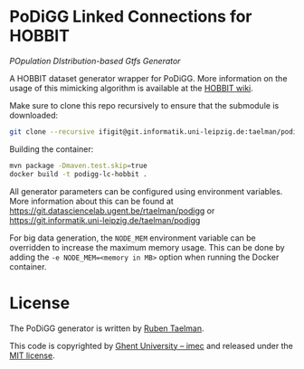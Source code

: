 # PoDiGG Linked Connections for HOBBIT
_POpulation DIstribution-based Gtfs Generator_

A HOBBIT dataset generator wrapper for PoDiGG.
More information on the usage of this mimicking algorithm is available at the [HOBBIT wiki](https://github.com/hobbit-project/platform/wiki/Transferring-mimicked-data).

Make sure to clone this repo recursively to ensure that the submodule is downloaded:
```bash
git clone --recursive ifigit@git.informatik.uni-leipzig.de:taelman/podigg-lc-hobbit.git
```

Building the container:
```bash
mvn package -Dmaven.test.skip=true
docker build -t podigg-lc-hobbit .
```

All generator parameters can be configured using environment variables.
More information about this can be found at https://git.datasciencelab.ugent.be/rtaelman/podigg or https://git.informatik.uni-leipzig.de/taelman/podigg

For big data generation, the `NODE_MEM` environment variable can be overridden to increase the maximum memory usage.
This can be done by adding the `-e NODE_MEM=<memory in MB>` option when running the Docker container.

# License
The PoDiGG generator is written by [Ruben Taelman](http://rubensworks.net/).

This code is copyrighted by [Ghent University – imec](http://idlab.ugent.be/)
and released under the [MIT license](http://opensource.org/licenses/MIT).